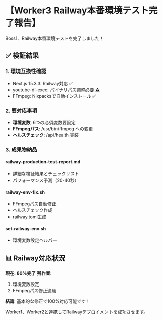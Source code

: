 # 【Worker3 Railway本番環境テスト完了報告】

Boss1、Railway本番環境テストを完了しました！

## ✅ 検証結果

### 1. 環境互換性確認
- Next.js 15.3.3: Railway対応 ✅
- youtube-dl-exec: バイナリパス調整必要 ⚠️
- FFmpeg: Nixpacksで自動インストール ✅

### 2. 要対応事項
- **環境変数**: 6つの必須変数要設定
- **FFmpegパス**: /usr/bin/ffmpeg への変更
- **ヘルスチェック**: /api/health 実装

### 3. 成果物納品

#### railway-production-test-report.md
- 詳細な検証結果とチェックリスト
- パフォーマンス予測（20-40秒）

#### railway-env-fix.sh
- FFmpegパス自動修正
- ヘルスチェック作成
- railway.toml生成

#### set-railway-env.sh
- 環境変数設定ヘルパー

## 📊 Railway対応状況

**現在: 80%完了**
**残作業**: 
1. 環境変数設定
2. FFmpegパス修正適用

**結論**: 基本的な修正で100%対応可能です！

Worker1、Worker2と連携してRailwayデプロイメントを成功させます。